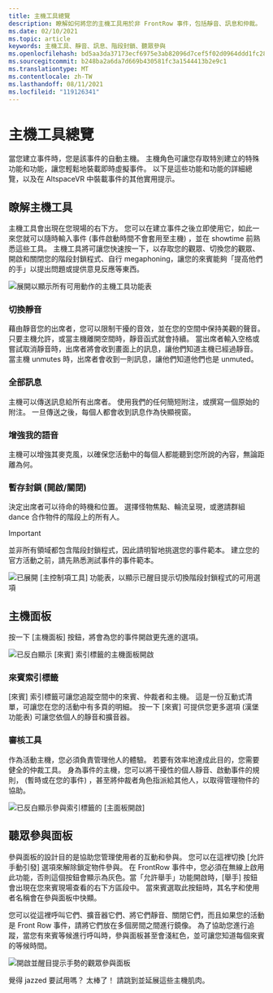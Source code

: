 ```yaml
---
title: 主機工具總覽
description: 瞭解如何將您的主機工具用於非 FrontRow 事件，包括靜音、訊息和仲裁。
ms.date: 02/10/2021
ms.topic: article
keywords: 主機工具、靜音、訊息、階段封鎖、聽眾參與
ms.openlocfilehash: bd5aa3da37173ecf6975e3ab82096d7cef5f02d0964ddd1fc28c078a31d0c520
ms.sourcegitcommit: b248ba2a6da7d669b430581fc3a1544413b2e9c1
ms.translationtype: MT
ms.contentlocale: zh-TW
ms.lasthandoff: 08/11/2021
ms.locfileid: "119126341"
---
```

# <a name="host-tools-overview"></a>主機工具總覽

當您建立事件時，您是該事件的自動主機。 主機角色可讓您存取特別建立的特殊功能和功能，讓您輕鬆地裝載即時虛擬事件。 以下是這些功能和功能的詳細總覽，以及在 AltspaceVR 中裝載事件的其他實用提示。

## <a name="understanding-host-tools"></a>瞭解主機工具

主機工具會出現在您現場的右下方。 您可以在建立事件之後立即使用它，如此一來您就可以隨時輸入事件 (事件啟動時間不會套用至主機) ，並在 showtime 前熟悉這些工具。 主機工具將可讓您快速按一下，以存取您的觀眾、切換您的觀眾、開啟和關閉您的階段封鎖程式、自行 megaphoning，讓您的來賓能夠「提高他們的手」以提出問題或提供意見反應等東西。

![展開以顯示所有可用動作的主機工具功能表](images/host-tools-img-01.png) 

### <a name="toggle-mute-all"></a>切換靜音

藉由靜音您的出席者，您可以限制干擾的音效，並在您的空間中保持美觀的聲音。 只要主機允許，或當主機離開空間時，靜音函式就會持續。 當出席者輸入空格或嘗試取消靜音時，出席者將會收到畫面上的訊息，讓他們知道主機已經過靜音。 當主機 unmutes 時，出席者會收到一則訊息，讓他們知道他們也是 unmuted。

### <a name="message-all"></a>全部訊息

主機可以傳送訊息給所有出席者。 使用我們的任何簡短附注，或撰寫一個原始的附注。 一旦傳送之後，每個人都會收到訊息作為快顯視窗。

### <a name="amplify-my-voice"></a>增強我的語音

主機可以增強其麥克風，以確保您活動中的每個人都能聽到您所說的內容，無論距離為何。

### <a name="stage-blocking-onoff"></a>暫存封鎖 (開啟/關閉) 

決定出席者可以待命的時機和位置。 選擇怪物焦點、輪流呈現，或邀請群組 dance 合作物件的階段上的所有人。

> [!IMPORTANT]
> 並非所有領域都包含階段封鎖程式，因此請明智地挑選您的事件範本。 建立您的官方活動之前，請先熟悉測試事件的事件範本。

![已展開 [主控制項工具] 功能表，以顯示已醒目提示切換階段封鎖程式的可用選項](images/host-tools-img-02.png)

## <a name="host-panel"></a>主機面板

按一下 [主機面板] 按鈕，將會為您的事件開啟更先進的選項。

![已反白顯示 [來賓] 索引標籤的主機面板開啟](images/host-tools-img-03.png)

### <a name="guests-tab"></a>來賓索引標籤

[來賓] 索引標籤可讓您追蹤空間中的來賓、仲裁者和主機。 這是一份互動式清單，可讓您在您的活動中有多頁的明細。 按一下 [來賓] 可提供您更多選項 (漢堡功能表) 可讓您依個人的靜音和擴音器。

### <a name="moderation-tools"></a>審核工具

作為活動主機，您必須負責管理他人的體驗。 若要有效率地達成此目的，您需要健全的仲裁工具。 身為事件的主機，您可以將干擾性的個人靜音、啟動事件的規則， (暫時或在您的事件) ，甚至將仲裁者角色指派給其他人，以取得管理物件的協助。

![已反白顯示參與索引標籤的 [主面板開啟]](images/host-tools-img-04.png)

## <a name="audience-participation-panel"></a>聽眾參與面板

參與面板的設計目的是協助您管理使用者的互動和參與。 您可以在這裡切換 [允許手動引發] 選項來解除鎖定物件參與。 在 FrontRow 事件中，您必須在無線上啟用此功能，否則這個按鈕會顯示為灰色。當「允許舉手」功能開啟時，[舉手] 按鈕會出現在您來賓現場查看的右下方區段中。 當來賓選取此按鈕時，其名字和使用者名稱會在參與面板中快顯。 

您可以從這裡呼叫它們、擴音器它們、將它們靜音、關閉它們，而且如果您的活動是 Front Row 事件，請將它們放在多個房間之間進行鏡像。 為了協助您進行追蹤，當您有來賓等候進行呼叫時，參與面板甚至會淺紅色，並可讓您知道每個來賓的等候時間。
 
![開啟並醒目提示手勢的觀眾參與面板](images/host-tools-img-05.png)

覺得 jazzed 要試用嗎？ 太棒了！ 請跳到並延展這些主機肌肉。